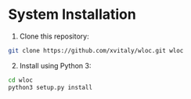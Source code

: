 # System Installation

 1. Clone this repository:
 ```bash
 git clone https://github.com/xvitaly/wloc.git wloc
 ```
 2. Install using Python 3:
 ```bash
 cd wloc
 python3 setup.py install
 ```

